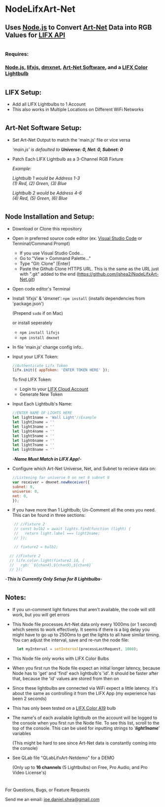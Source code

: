 # NodeLifxArt-Net
## Uses [Node.js](https://nodejs.org/) to Convert [Art-Net](https://art-net.org.uk/) Data into RGB Values for [LIFX API](https://api.developer.lifx.com/)
#
### Requires:

### [Node.js](https://nodejs.org/), [lifxjs](https://www.npmjs.com/package/lifxjs), [dmxnet](https://www.npmjs.com/package/dmxnet), [Art-Net Software](https://dmxking.com/control-software), and a [LIFX Color Lightbulb](https://www.lifx.com/collections/lamps-and-pendants/products/lifx-color-a19)

#
## LIFX Setup:
- Add all LIFX Lightbulbs to 1 Account
- This also works in Multiple Locations on Different WiFi Networks
#
## Art-Net Software Setup:
- Set Art-Net Output to match the 'main.js' file or vice versa 

     *'main.js' is defaulted to* ***Universe: 0, Net: 0, Subnet: 0***
- Patch Each LIFX Lightbulb as a 3-Channel RGB Fixture
  
  *Example:*

    *Lightbulb 1 would be Address 1-3*  
    *(1) Red, (2) Green, (3) Blue*

    *Lightbulb 2 would be Address 4-6*   
    *(4) Red, (5) Green, (6) Blue*
#
## Node Installation and Setup:
- Download or Clone this repository
- Open in preferred source code editor (ex. [Visual Studio Code](https://code.visualstudio.com/download) or Terminal/Command Prompt)
  - If you use Visual Studio Code...
  - Go to "View > Command Palette..."
  -  Type "Git: Clone" [Enter]
  -  Paste the Github Clone HTTPS URL. This is the same as the URL just with ".git" added to the end (https://github.com/jshea2/NodeLifxArt-Net.git)
- Open code editor's Terminal
- Install 'lifxjs' & 'dmxnet': `npm install` (installs dependencies from 'package.json')

    (Prepend `sudo` if on Mac)
  
  or install seperately
  - `npm install lifxjs`
  - `npm install dmxnet`

- In file 'main.js' change config info..
        
 - Input your LIFX Token:
    ```javascript
    //Authenticate Lifx Token
    lifx.init({ appToken: 'ENTER TOKEN HERE' });
    ```
    To find LIFX Token:

   - Login to your [LIFX Cloud Account](https://cloud.lifx.com/settings)
   - Generate New Token
  
  - Input Each Lightbulb's Name:
    ```javascript
    //ENTER NAME OF LIGHTS HERE
    let light1name = 'Wall Light'//Example
    let light2name = ''
    let light3name = ''
    let light4name = ''
    let light5name = ''
    let light6name = ''
    let light7name = ''
    let light8name = ''
    ```
    -***Name Must Match in LIFX App!***-

  - Configure which Art-Net Universe, Net, and Subnet to recieve data on: 

    ```javascript
    //Listening for universe 0 on net 0 subnet 0
    var receiver = dmxnet.newReceiver({
    subnet: 0,
    universe: 0,
    net: 0,
    });
    ```
- If you have more than 1 Lightbulb; Un-Comment all the ones you need. This can be found in three sections:
```javascript
    // //Fixture 2
    // const bulb2 = await lights.find(function (light) {
    //   return light.label === light2name;
    // });
```
```javascript
    // fixture2 = bulb2;
```
```javascript
  // //Fixture 2
  // lifx.color.light(fixture2.id, {
  //   rgb: `${chan4},${chan5},${chan6}`
  // });
```
-***This Is Currently Only Setup for **8** Lightbulbs***-
#
## Notes:

- If you un-comment light fixtures that aren't available, the code will still work, but you will get errors  
- This Node file processes Art-Net data only every 1000ms (or 1 second) which seems to work effectively. It seems if there is a big delay you might have to go up to 2500ms to get the lights to all have similar timing. You can adjust the interval, save and re-run the node file:
  ```javascript
    let myInterval = setInterval(processLastRequest, 1000);
    ```
- This Node file only works with LIFX Color Bulbs
- When you first run the Node file expect an initial longer latency, because Node has to 'get' and 'find' each lightbulb's 'id'. It should be faster after that, because the 'id' values are stored from then on
- Since these lightbulbs are connected via WiFi expect a little latency. It's about the same as controlling it from the LIFX App (my experience has been 2 seconds)
- This has only been tested on a [LIFX Color A19](https://www.lifx.com/collections/lamps-and-pendants/products/lifx-color-a19) bulb
- The name's of each available lightbulb on the account will be logged to the console when you first run the Node file. To see this list, scroll to the top of the console. This can be used for inputting strings to '***light1name***' variables

    (This might be hard to see since Art-Net data is constantly coming into the console)
- See QLab file "QLabLifxArt-Netdemo" for a DEMO 

    (Only up to **16 channels** (5 Lightbulbs) on Free, Pro Audio, and Pro Video License's)

#

For Questions, Bugs, or Feature Requests


Send me an email: joe.daniel.shea@gmail.com
